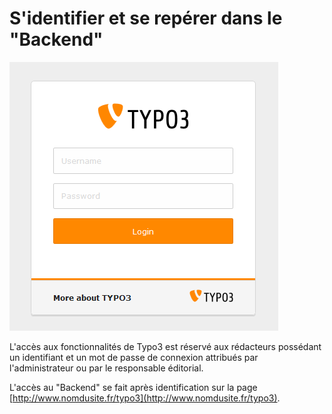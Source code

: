 # S'identifier et se repérer dans le "Backend"

![](/Images/Login_Typo3.png)

L'accès  aux  fonctionnalités  de  Typo3  est  réservé  aux rédacteurs possédant un identifiant et un mot de passe de  connexion  attribués  par  l'administrateur  ou  par le  responsable éditorial.

L'accès  au  "Backend"  se  fait  après  identification  sur  la page [http://www.nomdusite.fr/typo3](http://www.nomdusite.fr/typo3).
